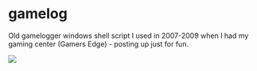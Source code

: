 # gamelog
Old gamelogger windows shell script I used in 2007-2009 when I had my gaming center (Gamers Edge) - posting up just for fun.

<img src="http://i.imgur.com/TxU8M5Q.jpg">
